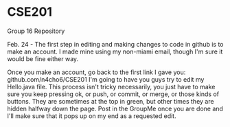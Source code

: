 # CSE201
Group 16 Repository

Feb. 24 - 
The first step in editing and making changes to code in github is to
make an account. I made mine using my non-miami email, though I'm
sure it would be fine either way.

Once you make an account, go back to the first link I gave you:
github.com/n4cho6/CSE201
I'm going to have you guys try to edit my Hello.java file.
This process isn't tricky necessarily, you just have to make sure
you keep pressing ok, or push, or commit, or merge, or those 
kinds of buttons. They are sometimes at the top in green, but
other times they are hidden halfway down the page. Post in the GroupMe
once you are done and I'll make sure that it pops up on my end as
a requested edit.
